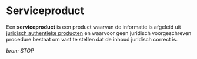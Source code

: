 # Serviceproduct

Een **serviceproduct** is een product waarvan de informatie is
afgeleid uit [juridisch authentieke producten](#begrip-juridisch-authentiek-product) en waarvoor geen juridisch
voorgeschreven procedure bestaat om vast te stellen dat de inhoud juridisch
correct is.

*bron: STOP*
